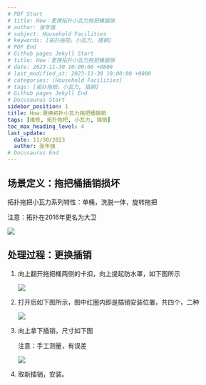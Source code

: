 ```yaml
---
# PDF Start
# title: How：更换拓扑小瓦力拖把桶插销
# author: 张年强
# subject: Household Facilities
# keywords: [拓扑拖把，小瓦力, 插销]
# PDF End
# Github pages Jekyll Start
# title: How：更换拓扑小瓦力拖把桶插销
# date: 2023-11-30 10:00:00 +0800
# last_modified_at: 2023-11-30 10:00:00 +0800
# categories: [Household Facilities]
# tags: [拓扑拖把，小瓦力, 插销] 
# Github pages Jekyll End
# Docusaurus Start
sidebar_position: 1
title: How:更换拓扑小瓦力拖把桶插销
tags: [维修, 拓扑拖把, 小瓦力, 插销]
toc_max_heading_level: 4
last_update:
  date: 11/30/2023
  author: 张年强
# Docusaurus End
---
```


## 场景定义：拖把桶插销损坏

拓扑拖把小瓦力系列特性：单桶，洗脱一体，旋转拖把

注意：拓扑在2016年更名为大卫

![](https://p-md.s3.bitiful.net/90000/99150-00001/99150-00001-01.jpg)

## 处理过程：更换插销

1. 向上翻开拖把桶两侧的卡扣，向上提起防水罩，如下图所示

   ![](https://p-md.s3.bitiful.net/90000/99150-00001/99150-00001-02.jpg)

2. 打开后如下图所示，图中红圈内即是插销安装位置，共四个，二种

   ![](https://p-md.s3.bitiful.net/90000/99150-00001/99150-00001-03.jpg)

3. 向上拿下插销，尺寸如下图

   注意：手工测量，有误差

   ![](https://p-md.s3.bitiful.net/90000/99150-00001/99150-00001-04.png)

   

4. 取新插销，安装。
